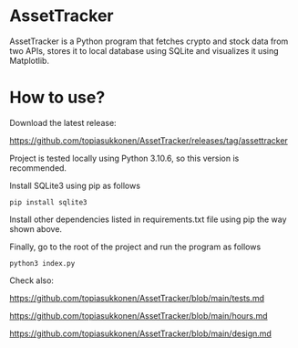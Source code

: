 # AssetTracker

AssetTracker is a Python program that fetches crypto and stock data from two APIs, stores it to local database using SQLite and visualizes it using Matplotlib.

# How to use?
 
 Download the latest release:
 
https://github.com/topiasukkonen/AssetTracker/releases/tag/assettracker
 
 Project is tested locally using Python 3.10.6, so this version is recommended.
 
 Install SQLite3 using pip as follows
 
 ```
 pip install sqlite3
```
 
 
 Install other dependencies listed in requirements.txt file using pip the way shown above.
 
 Finally, go to the root of the project and run the program as follows
 
 ```
 python3 index.py
```


Check also:

https://github.com/topiasukkonen/AssetTracker/blob/main/tests.md

https://github.com/topiasukkonen/AssetTracker/blob/main/hours.md

https://github.com/topiasukkonen/AssetTracker/blob/main/design.md

